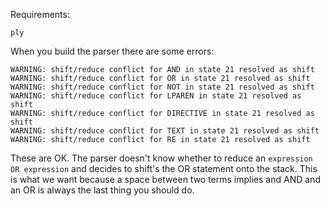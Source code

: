 Requirements:
```
ply
```

When you build the parser there are some errors:
```
WARNING: shift/reduce conflict for AND in state 21 resolved as shift
WARNING: shift/reduce conflict for OR in state 21 resolved as shift
WARNING: shift/reduce conflict for NOT in state 21 resolved as shift
WARNING: shift/reduce conflict for LPAREN in state 21 resolved as shift
WARNING: shift/reduce conflict for DIRECTIVE in state 21 resolved as shift
WARNING: shift/reduce conflict for TEXT in state 21 resolved as shift
WARNING: shift/reduce conflict for RE in state 21 resolved as shift
```

These are OK. The parser doesn't know whether to reduce an ``expression OR expression`` and decides to shift's the OR statement onto the stack. This is what we want because a space between two terms implies and AND and an OR is always the last thing you should do.
